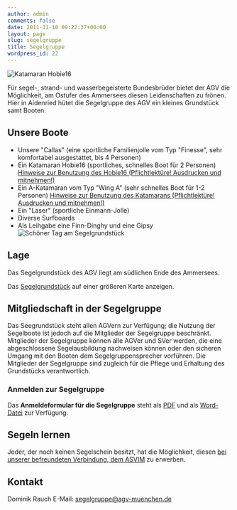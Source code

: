 ```yaml
---
author: admin
comments: false
date: 2011-11-10 09:22:37+00:00
layout: page
slug: segelgruppe
title: Segelgruppe
wordpress_id: 22
---
```


![Katamaran Hobie16](/wp-content/uploads/2011/11/segelgruppe_hobie14.jpg)

Für segel-, strand- und wasserbegeisterte Bundesbrüder bietet der AGV die Möglichkeit, am Ostufer des Ammersees diesen Leidenschaften zu frönen. Hier in Aidenried hütet die Segelgruppe des AGV ein kleines Grundstück samt Booten.

## Unsere Boote
  * Unsere "Callas" (eine sportliche Familienjolle vom Typ "Finesse", sehr komfortabel ausgestattet, bis 4 Personen)
  * Ein Katamaran Hobie16 (sportliches, schnelles Boot für 2 Personen)
[Hinweise zur Benutzung des Hobie16 (Pflichtlektüre! Ausdrucken und mitnehmen!)](/wp-content/uploads/2011/11/Segelgruppe-Hobie-Anleitung.pdf)
  * Ein A-Katamaran vom Typ "Wing A" (sehr schnelles Boot für 1-2 Personen)
[Hinweise zur Benutzung des Katamarans (Pflichtlektüre! Ausdrucken und mitnehmen!)](/wp-content/uploads/2011/11/Segelgruppe-Kat-Anleitung.pdf)
  * Ein "Laser" (sportliche Einmann-Jolle)
  * Diverse Surfboards
  * Als Leihgabe eine Finn-Dinghy und eine Gipsy
![Schöner Tag am Segelgrundstück](/wp-content/uploads/2011/11/segelgruppe_strand41.jpg)
## Lage

Das Segelgrundstück des AGV liegt am südlichen Ende des Ammersees.

Das [Segelgrundstück](https://maps.google.de/maps/ms?ie=UTF8&hl=de&t=m&msa=0&msid=204563708497990773289.000486547096c50dca31b&source=embed&ll=48.004625,11.126404&spn=0.160795,0.291824&z=11) auf einer größeren Karte anzeigen.

## Mitgliedschaft in der Segelgruppe

Das Seegrundstück steht allen AGVern zur Verfügung; die Nutzung der Segelboote ist jedoch auf die Mitglieder der Segelgruppe beschränkt. Mitglieder der Segelgruppe können alle AGVer und SVer werden, die eine abgeschlossene Segelausbildung nachweisen können oder den sicheren Umgang mit den Booten dem Segelgruppensprecher vorführen. Die Mitglieder der Segelgruppe sind zugleich für die Pflege und Erhaltung des Grundstücks verantwortlich.

### Anmelden zur Segelgruppe

Das **Anmeldeformular für die Segelgruppe** steht als [PDF](/wp-content/uploads/2011/11/Segelgruppe-Antrag.pdf) und als [Word-Datei](/wp-content/uploads/2011/11/Segelgruppe-Antrag.doc) zur Verfügung.

## Segeln lernen

Jeder, der noch keinen Segelschein besitzt, hat die Möglichkeit, diesen [bei unserer befreundeten Verbindung, dem ASVIM](http://www.asvim.de/) zu erwerben.

## Kontakt

Dominik Rauch
E-Mail: [segelgruppe@agv-muenchen.de](mailto:segelgruppe@agv-muenchen.de)

